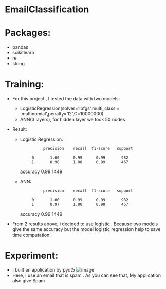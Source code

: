 # EmailClassification
# Packages:
  - pandas
  - scikitlearn
  - re
  - string
# Training:
 - For this project , I tested the data with two models:
    - LogisticRegression(solver='lbfgs',multi_class = 'multinomial',penalty='l2',C=10000000)
    - ANN(3 layers), for hidden layer  we took 50 nodes
 - Result:
    - Logistic Regression:
  
                    precision    recall  f1-score   support

               0       1.00      0.99      0.99       982
               1       0.98      1.00      0.99       467

        accuracy                           0.99      1449

    
    
    - ANN:
  
                    precision    recall  f1-score   support

               0       1.00      0.99      0.99       982
               1       0.97      1.00      0.98       467

        accuracy                           0.99      1449

 - From 2 results above, i decided to use logistic . Because two models give the same accuracy but the model logistic regression help to save time computation.
# Experiment:
 - I built an application by pyqt5
  ![image](https://user-images.githubusercontent.com/106424285/232960794-743a226e-b0f6-4c7c-a012-e40ca636ef50.png)
 - Here, I use an email that is spam . As you can see that, My application also give Spam
